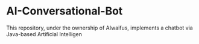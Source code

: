# AI-Conversational-Bot
This repository, under the ownership of AIwaifus, implements a chatbot via Java-based Artificial Intelligen